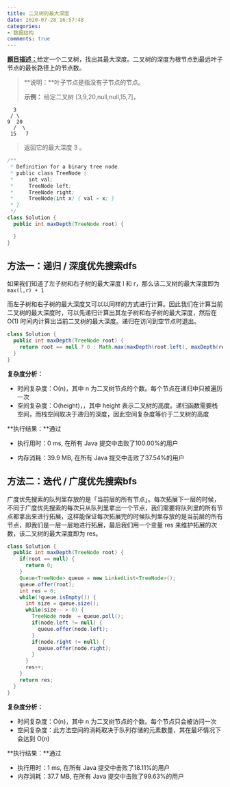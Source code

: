 ```yaml
---
title: 二叉树的最大深度
date: 2020-07-28 16:57:48
categories:
- 数据结构
comments: true
---
```


[**题目描述：**](https://leetcode-cn.com/problems/maximum-depth-of-binary-tree/)给定一个二叉树，找出其最大深度。二叉树的深度为根节点到最远叶子节点的最长路径上的节点数。

<!-- more -->

> **说明：**叶子节点是指没有子节点的节点。
>
> **示例：**
> 给定二叉树 [3,9,20,null,null,15,7]，
>
 ```
   3
  / \
 9  20
   /  \
  15   7
 ```
>返回它的最大深度 3 。

```java
/**
 * Definition for a binary tree node.
 * public class TreeNode {
 *     int val;
 *     TreeNode left;
 *     TreeNode right;
 *     TreeNode(int x) { val = x; }
 * }
 */
class Solution {
  public int maxDepth(TreeNode root) {

  }
}
```



## 方法一：递归 / 深度优先搜索dfs

如果我们知道了左子树和右子树的最大深度 l 和 r，那么该二叉树的最大深度即为 `max(l,r) + 1`

而左子树和右子树的最大深度又可以以同样的方式进行计算。因此我们在计算当前二叉树的最大深度时，可以先递归计算出其左子树和右子树的最大深度，然后在  O(1) 时间内计算出当前二叉树的最大深度。递归在访问到空节点时退出。

```java
class Solution {
  public int maxDepth(TreeNode root) {
    return root == null ? 0 : Math.max(maxDepth(root.left), maxDepth(root.right)) + 1;
  }
}
```

**复杂度分析：**

- 时间复杂度：O(n)，其中 n 为二叉树节点的个数。每个节点在递归中只被遍历一次
- 空间复杂度：O(height)，，其中 height 表示二叉树的高度。递归函数需要栈空间，而栈空间取决于递归的深度，因此空间复杂度等价于二叉树的高度

**执行结果：**通过

- 执行用时：0 ms, 在所有 Java 提交中击败了100.00%的用户

- 内存消耗：39.9 MB, 在所有 Java 提交中击败了37.54%的用户



## 方法二：迭代 / 广度优先搜索bfs

广度优先搜索的队列里存放的是「当前层的所有节点」。每次拓展下一层的时候，不同于广度优先搜索的每次只从队列里拿出一个节点，我们需要将队列里的所有节点都拿出来进行拓展，这样能保证每次拓展完的时候队列里存放的是当前层的所有节点，即我们是一层一层地进行拓展，最后我们用一个变量 res 来维护拓展的次数，该二叉树的最大深度即为 res。

```java
class Solution {
  public int maxDepth(TreeNode root) {
    if(root == null) {
      return 0;
    }
    Queue<TreeNode> queue = new LinkedList<TreeNode>();
    queue.offer(root);
    int res = 0;
    while(!queue.isEmpty()) {
      int size = queue.size();
      while(size-- > 0) {
        TreeNode node  = queue.poll();
        if(node.left != null) {
          queue.offer(node.left);
        }
        if(node.right != null) {
          queue.offer(node.right);
        }
      }
      res++;
    }
    return res;
  }
}
```

**复杂度分析：**

- 时间复杂度：O(n)，其中 n 为二叉树节点的个数。每个节点只会被访问一次
- 空间复杂度：此方法空间的消耗取决于队列存储的元素数量，其在最坏情况下会达到 O(n)

**执行结果：**通过

- 执行用时：1 ms, 在所有 Java 提交中击败了18.11%的用户
- 内存消耗：37.7 MB, 在所有 Java 提交中击败了99.63%的用户